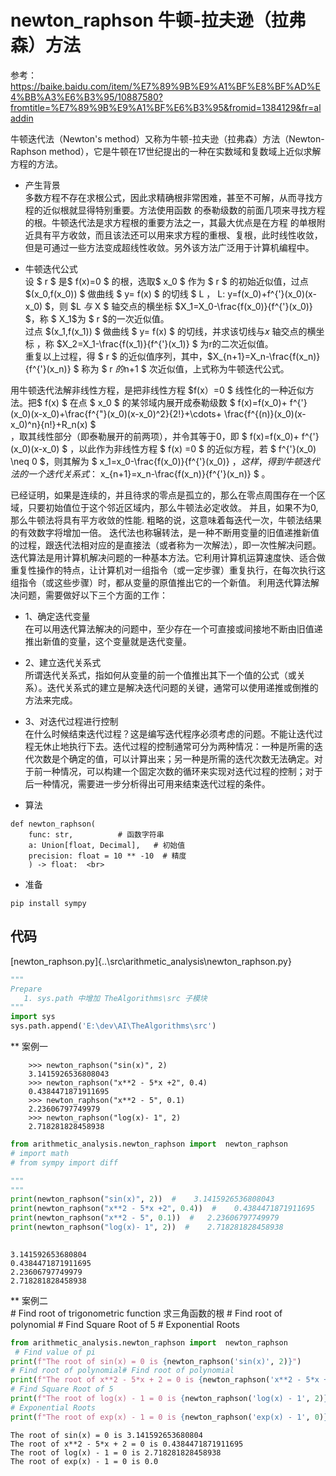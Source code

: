 # newton_raphson   牛顿-拉夫逊（拉弗森）方法

参考： https://baike.baidu.com/item/%E7%89%9B%E9%A1%BF%E8%BF%AD%E4%BB%A3%E6%B3%95/10887580?fromtitle=%E7%89%9B%E9%A1%BF%E6%B3%95&fromid=1384129&fr=aladdin <br>


牛顿迭代法（Newton's method）又称为牛顿-拉夫逊（拉弗森）方法（Newton-Raphson method），它是牛顿在17世纪提出的一种在实数域和复数域上近似求解方程的方法。

- 产生背景 <br>
多数方程不存在求根公式，因此求精确根非常困难，甚至不可解，从而寻找方程的近似根就显得特别重要。方法使用函数 的泰勒级数的前面几项来寻找方程 的根。牛顿迭代法是求方程根的重要方法之一，其最大优点是在方程 的单根附近具有平方收敛，而且该法还可以用来求方程的重根、复根，此时线性收敛，但是可通过一些方法变成超线性收敛。另外该方法广泛用于计算机编程中。


- 牛顿迭代公式 <br>
设 $ r $ 是$ f(x)=0 $ 的根，选取$ x_0 $ 作为 $ r $ 的初始近似值，过点$(x_0,f(x_0)) $ 做曲线 $ y= f(x) $ 的切线 $ L $，$ L: y=f(x_0)+f^{'}(x_0)(x-x_0) $，则 $L $与$ X $ 轴交点的横坐标 $X_1=X_0-\frac{f(x_0)}{f^{'}(x_0)} $，称 $ X_1$为 $ r $的一次近似值。<br>
过点 $(x_1,f(x_1)) $ 做曲线  $ y= f(x) $  的切线，并求该切线与$x$ 轴交点的横坐标 ，称 $X_2=X_1-\frac{f(x_1)}{f^{'}(x_1)} $ 为r的二次近似值。<br>
重复以上过程，得 $ r $ 的近似值序列，其中，$X_{n+1}=X_n-\frac{f(x_n)}{f^{'}(x_n)} $ 称为 $ r $的$n+1 $ 次近似值，上式称为牛顿迭代公式。<br>

用牛顿迭代法解非线性方程，是把非线性方程 $f(x）=0 $ 线性化的一种近似方法。把$ f(x) $ 在点 $ x_0 $ 的某邻域内展开成泰勒级数
$ 
  f(x)=f(x_0)+ f^{'}(x_0)(x-x_0)+\frac{f^{"}(x_0)(x-x_0)^2}{2!}+\cdots+ \frac{f^{(n)}(x_0)(x-x_0)^n}{n!}+R_n(x)
$  
，取其线性部分（即泰勒展开的前两项），并令其等于0，即 
$ 
  f(x)=f(x_0)+ f^{'}(x_0)(x-x_0)
$
 ，以此作为非线性方程 $ f(x) =0 $ 的近似方程，若 $ f^{'}(x_0) \neq 0 $，则其解为 $ x_1=x_0-\frac{f(x_0)}{f^{'}(x_0)} $， 这样，得到牛顿迭代法的一个迭代关系式：$ x_{n+1}=x_n-\frac{f(x_n)}{f^{'}(x_n)} $ 。
 
已经证明，如果是连续的，并且待求的零点是孤立的，那么在零点周围存在一个区域，只要初始值位于这个邻近区域内，那么牛顿法必定收敛。 并且，如果不为0, 那么牛顿法将具有平方收敛的性能. 粗略的说，这意味着每迭代一次，牛顿法结果的有效数字将增加一倍。
迭代法也称辗转法，是一种不断用变量的旧值递推新值的过程，跟迭代法相对应的是直接法（或者称为一次解法），即一次性解决问题。迭代算法是用计算机解决问题的一种基本方法。它利用计算机运算速度快、适合做重复性操作的特点，让计算机对一组指令（或一定步骤）重复执行，在每次执行这组指令（或这些步骤）时，都从变量的原值推出它的一个新值。
利用迭代算法解决问题，需要做好以下三个方面的工作：
- 1、确定迭代变量 <br>
在可以用迭代算法解决的问题中，至少存在一个可直接或间接地不断由旧值递推出新值的变量，这个变量就是迭代变量。
- 2、建立迭代关系式 <br>
所谓迭代关系式，指如何从变量的前一个值推出其下一个值的公式（或关系）。迭代关系式的建立是解决迭代问题的关键，通常可以使用递推或倒推的方法来完成。
- 3、对迭代过程进行控制 <br>
在什么时候结束迭代过程？这是编写迭代程序必须考虑的问题。不能让迭代过程无休止地执行下去。迭代过程的控制通常可分为两种情况：一种是所需的迭代次数是个确定的值，可以计算出来；另一种是所需的迭代次数无法确定。对于前一种情况，可以构建一个固定次数的循环来实现对迭代过程的控制；对于后一种情况，需要进一步分析得出可用来结束迭代过程的条件。

- 算法  
```
def newton_raphson(   
    func: str,          # 函数字符串
    a: Union[float, Decimal],   # 初始值
    precision: float = 10 ** -10  # 精度
    ) -> float:  <br>
```
- 准备  
```
pip install sympy     
```
## 代码
[newton_raphson.py]{..\src\arithmetic_analysis\newton_raphson.py}




```python
"""
Prepare
   1. sys.path 中增加 TheAlgorithms\src 子模块
"""
import sys
sys.path.append('E:\dev\AI\TheAlgorithms\src')

```

** 案例一 <br>
```
    >>> newton_raphson("sin(x)", 2)
    3.1415926536808043
    >>> newton_raphson("x**2 - 5*x +2", 0.4)
    0.4384471871911695
    >>> newton_raphson("x**2 - 5", 0.1)
    2.23606797749979
    >>> newton_raphson("log(x)- 1", 2)
    2.718281828458938
```


```python
from arithmetic_analysis.newton_raphson import  newton_raphson
# import math
# from sympy import diff

"""
"""
print(newton_raphson("sin(x)", 2))  #    3.1415926536808043
print(newton_raphson("x**2 - 5*x +2", 0.4))  #    0.4384471871911695
print(newton_raphson("x**2 - 5", 0.1))  #   2.23606797749979
print(newton_raphson("log(x)- 1", 2))  #    2.718281828458938
    
```

    3.141592653680804
    0.4384471871911695
    2.23606797749979
    2.718281828458938
    

** 案例二 <br>
    # Find root of trigonometric function   求三角函数的根
    # Find root of polynomial
    # Find Square Root of 5
    # Exponential Roots




```python
from arithmetic_analysis.newton_raphson import  newton_raphson
 # Find value of pi
print(f"The root of sin(x) = 0 is {newton_raphson('sin(x)', 2)}")
# Find root of polynomial# Find root of polynomial
print(f"The root of x**2 - 5*x + 2 = 0 is {newton_raphson('x**2 - 5*x + 2', 0.4)}")
# Find Square Root of 5
print(f"The root of log(x) - 1 = 0 is {newton_raphson('log(x) - 1', 2)}")
# Exponential Roots
print(f"The root of exp(x) - 1 = 0 is {newton_raphson('exp(x) - 1', 0)}")


```

    The root of sin(x) = 0 is 3.141592653680804
    The root of x**2 - 5*x + 2 = 0 is 0.4384471871911695
    The root of log(x) - 1 = 0 is 2.718281828458938
    The root of exp(x) - 1 = 0 is 0.0
    
